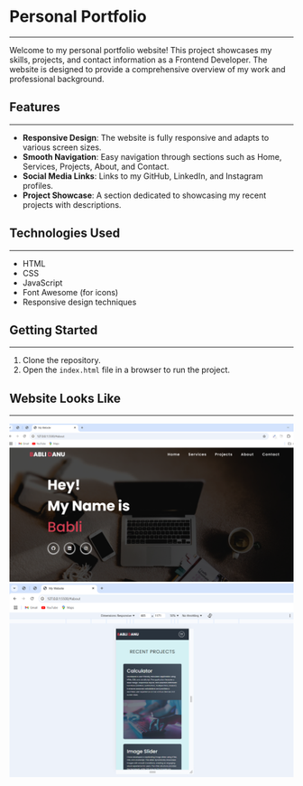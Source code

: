 # Personal Portfolio

---

Welcome to my personal portfolio website! This project showcases my skills, projects, and contact information as a Frontend Developer. The website is designed to provide a comprehensive overview of my work and professional background.

## Features

---

- **Responsive Design**: The website is fully responsive and adapts to various screen sizes.
- **Smooth Navigation**: Easy navigation through sections such as Home, Services, Projects, About, and Contact.
- **Social Media Links**: Links to my GitHub, LinkedIn, and Instagram profiles.
- **Project Showcase**: A section dedicated to showcasing my recent projects with descriptions.

## Technologies Used

---

- HTML
- CSS
- JavaScript
- Font Awesome (for icons)
- Responsive design techniques

## Getting Started

---

1. Clone the repository.
2. Open the `index.html` file in a browser to run the project.

## Website Looks Like

---

![Screenshot](assets/LandingPage.png)
![Screenshot](assets/S2.png)
